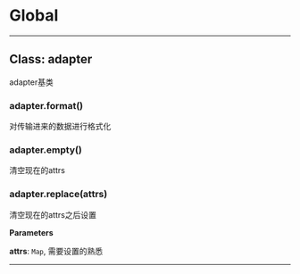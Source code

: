 # Global





* * *

## Class: adapter
adapter基类

### adapter.format() 

对传输进来的数据进行格式化


### adapter.empty() 

清空现在的attrs


### adapter.replace(attrs) 

清空现在的attrs之后设置

**Parameters**

**attrs**: `Map`, 需要设置的熟悉




* * *










